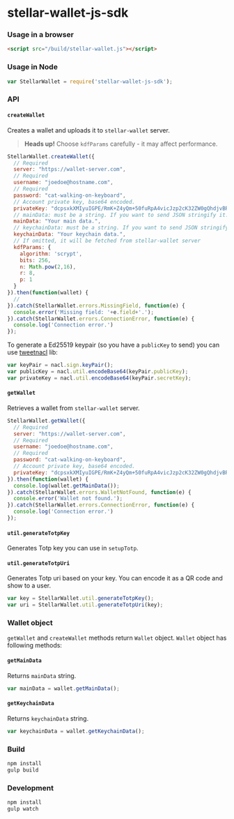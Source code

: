 stellar-wallet-js-sdk
=====================

### Usage in a browser
```html
<script src="/build/stellar-wallet.js"></script>
```

### Usage in Node
```js
var StellarWallet = require('stellar-wallet-js-sdk');
```

### API

#### `createWallet`

Creates a wallet and uploads it to `stellar-wallet` server.

> **Heads up!** Choose `kdfParams` carefully - it may affect performance.

```js
StellarWallet.createWallet({
  // Required
  server: "https://wallet-server.com",
  // Required
  username: "joedoe@hostname.com",
  // Required
  password: "cat-walking-on-keyboard",
  // Account private key, base64 encoded.
  privateKey: "dcpsxkXMIyuIGPE/RmK+Z4yQm+50fuRpA4vicJzp2cK32ZW0gQhdjvBRJflXrcvxHM6MCElLOmPzutNGJqFSLw==",
  // mainData: must be a string. If you want to send JSON stringify it.
  mainData: "Your main data.",
  // keychainData: must be a string. If you want to send JSON stringify it.
  keychainData: "Your keychain data.",
  // If omitted, it will be fetched from stellar-wallet server
  kdfParams: { 
    algorithm: 'scrypt',
    bits: 256,
    n: Math.pow(2,16),
    r: 8,
    p: 1
  }
}).then(function(wallet) {
  //
}).catch(StellarWallet.errors.MissingField, function(e) {
  console.error('Missing field: '+e.field+'.');
}).catch(StellarWallet.errors.ConnectionError, function(e) {
  console.log('Connection error.')
});
```

To generate a Ed25519 keypair (so you have a `publicKey` to send) you can use [tweetnacl](https://www.npmjs.org/package/tweetnacl) lib:
```js
var keyPair = nacl.sign.keyPair();
var publicKey = nacl.util.encodeBase64(keyPair.publicKey);
var privateKey = nacl.util.encodeBase64(keyPair.secretKey);
```

#### `getWallet`

Retrieves a wallet from `stellar-wallet` server.

```js
StellarWallet.getWallet({
  // Required
  server: "https://wallet-server.com",
  // Required
  username: "joedoe@hostname.com",
  // Required
  password: "cat-walking-on-keyboard",
  // Account private key, base64 encoded.
  privateKey: "dcpsxkXMIyuIGPE/RmK+Z4yQm+50fuRpA4vicJzp2cK32ZW0gQhdjvBRJflXrcvxHM6MCElLOmPzutNGJqFSLw=="
}).then(function(wallet) {
  console.log(wallet.getMainData());
}).catch(StellarWallet.errors.WalletNotFound, function(e) {
  console.error('Wallet not found.');
}).catch(StellarWallet.errors.ConnectionError, function(e) {
  console.log('Connection error.')
});
```

#### `util.generateTotpKey`

Generates Totp key you can use in `setupTotp`.

#### `util.generateTotpUri`

Generates Totp uri based on your key. You can encode it as a QR code and show to
a user.

```js
var key = StellarWallet.util.generateTotpKey();
var uri = StellarWallet.util.generateTotpUri(key);
```

### Wallet object

`getWallet` and `createWallet` methods return `Wallet` object. `Wallet` object
has following methods:

#### `getMainData`

Returns `mainData` string.

```js
var mainData = wallet.getMainData();
```

#### `getKeychainData`

Returns `keychainData` string.

```js
var keychainData = wallet.getKeychainData();
```

### Build
```sh
npm install
gulp build
```

### Development
```sh
npm install
gulp watch
```